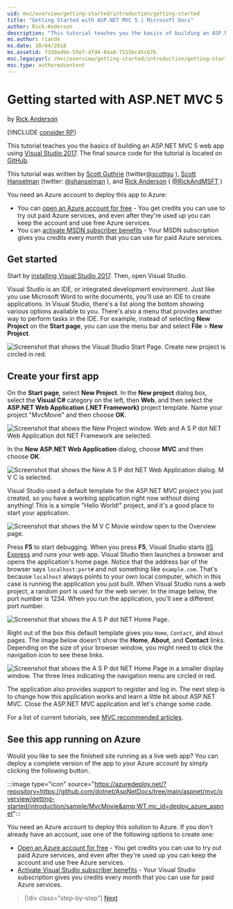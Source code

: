 ```yaml
---
uid: mvc/overview/getting-started/introduction/getting-started
title: "Getting Started with ASP.NET MVC 5 | Microsoft Docs"
author: Rick-Anderson
description: "This tutorial teaches you the basics of building an ASP.NET MVC 5 web app using Visual Studio 2017"
ms.author: riande
ms.date: 10/04/2018
ms.assetid: f3d8adbe-55e7-4fd4-84a8-7155bc45c676
msc.legacyurl: /mvc/overview/getting-started/introduction/getting-started
msc.type: authoredcontent
---
```

# Getting started with ASP.NET MVC 5

by [Rick Anderson](https://twitter.com/RickAndMSFT)

[!INCLUDE [consider RP](../../../../includes/razor.md)]

This tutorial teaches you the basics of building an ASP.NET MVC 5 web app using [Visual Studio 2017](https://visualstudio.microsoft.com/downloads/?utm_medium=microsoft&utm_source=learn.microsoft.com&utm_campaign=button+cta&utm_content=download+vs2017). The final source code for the tutorial is located on [GitHub](https://github.com/dotnet/AspNetDocs/tree/main/aspnet/mvc/overview/getting-started/introduction/sample/MvcMovie/MvcMovie).

This tutorial was written by [Scott Guthrie](https://weblogs.asp.net/scottgu/) (twitter[@scottgu](https://twitter.com/scottgu) ), [Scott Hanselman](http://www.hanselman.com/blog/) (twitter: [@shanselman](https://twitter.com/shanselman) ), and [Rick Anderson](https://twitter.com/RickAndMSFT) ( [@RickAndMSFT](https://twitter.com/#!/RickAndMSFT) )

You need an Azure account to deploy this app to Azure:

- You can [open an Azure account for free](https://azure.microsoft.com/pricing/free-trial/?WT.mc_id=A443DD604) - You get credits you can use to try out paid Azure services, and even after they're used up you can keep the account and use free Azure services.
- You can [activate MSDN subscriber benefits](https://azure.microsoft.com/pricing/member-offers/msdn-benefits-details/?WT.mc_id=A443DD604) - Your MSDN subscription gives you credits every month that you can use for paid Azure services.

## Get started

Start by [installing Visual Studio 2017](https://visualstudio.microsoft.com/downloads/?utm_medium=microsoft&utm_source=learn.microsoft.com&utm_campaign=button+cta&utm_content=download+vs2017). Then, open Visual Studio.

Visual Studio is an IDE, or integrated development environment. Just like you use Microsoft Word to write documents, you'll use an IDE to create applications. In Visual Studio, there's a list along the bottom showing various options available to you. There's also a menu that provides another way to perform tasks in the IDE. For example, instead of selecting **New Project** on the **Start page**, you can use the menu bar and select **File** > **New Project**.

![Screenshot that shows the Visual Studio Start Page. Create new project is circled in red.](getting-started/_static/image1.png)

## Create your first app

On the **Start page**, select **New Project**. In the **New project** dialog box, select the **Visual C#** category on the left, then **Web**, and then select the **ASP.NET Web Application (.NET Framework)** project template. Name your project "MvcMovie" and then choose **OK**.

![Screenshot that shows the New Project window. Web and A S P dot NET Web Application dot NET Framework are selected.](getting-started/_static/image2.png)

In the **New ASP.NET Web Application** dialog, choose **MVC** and then choose **OK**.

![Screenshot that shows the New A S P dot NET Web Application dialog. M V C is selected.](getting-started/_static/image3.png)

Visual Studio used a default template for the ASP.NET MVC project you just created, so you have a working application right now without doing anything! This is a simple "Hello World!" project, and it's a good place to start your application.

![Screenshot that shows the M V C Movie window open to the Overview page.](getting-started/_static/image4.png)

Press **F5** to start debugging. When you press **F5**, Visual Studio starts [IIS Express](/iis/extensions/introduction-to-iis-express/iis-express-overview) and runs your web app. Visual Studio then launches a browser and opens the application's home page. Notice that the address bar of the browser says `localhost:port#` and not something like `example.com`. That's because `localhost` always points to your own local computer, which in this case is running the application you just built. When Visual Studio runs a web project, a random port is used for the web server. In the image below, the port number is 1234. When you run the application, you'll see a different port number.

![Screenshot that shows the A S P dot NET Home Page.](getting-started/_static/image5.png)

Right out of the box this default template gives you `Home`, `Contact`, and `About` pages. The image below doesn't show the **Home**, **About**, and **Contact** links. Depending on the size of your browser window, you might need to click the navigation icon to see these links.

![Screenshot that shows the A S P dot NET Home Page in a smaller display window. The three lines indicating the navigation menu are circled in red.](getting-started/_static/image6.png)

The application also provides support to register and log in. The next step is to change how this application works and learn a little bit about ASP.NET MVC. Close the ASP.NET MVC application and let's change some code.

For a list of current tutorials, see [MVC recommended articles](../mvc-learning-sequence.md).

## See this app running on Azure

Would you like to see the finished site running as a live web app? You can deploy a complete version of the app to your Azure account by simply clicking the following button.

:::image type="icon" source="https://azuredeploy.net/?repository=https://github.com/dotnet/AspNetDocs/tree/main/aspnet/mvc/overview/getting-started/introduction/sample/MvcMovie&amp;WT.mc_id=deploy_azure_aspnet":::

You need an Azure account to deploy this solution to Azure. If you don't already have an account, use one of the following options to create one:

- [Open an Azure account for free](https://azure.microsoft.com/pricing/free-trial/?WT.mc_id=A443DD604) - You get credits you can use to try out paid Azure services, and even after they're used up you can keep the account and use free Azure services.
- [Activate Visual Studio subscriber benefits](https://azure.microsoft.com/pricing/member-offers/credit-for-visual-studio-subscribers) - Your Visual Studio subscription gives you credits every month that you can use for paid Azure services.

> [!div class="step-by-step"]
> [Next](adding-a-controller.md)

